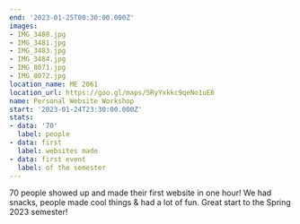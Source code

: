 ```yaml
---
end: '2023-01-25T00:30:00.000Z'
images:
- IMG_3480.jpg
- IMG_3481.jpg
- IMG_3483.jpg
- IMG_3484.jpg
- IMG_8071.jpg
- IMG_8072.jpg
location_name: ME 2061
location_url: https://goo.gl/maps/5RyYxkkc9qeNo1uE6
name: Personal Website Workshop
start: '2023-01-24T23:30:00.000Z'
stats:
- data: '70'
  label: people
- data: first
  label: websites made
- data: first event
  label: of the semester
---
```


70 people showed up and made their first website in one hour! We had snacks, people made cool things & had a lot of fun. Great start to the Spring 2023 semester!